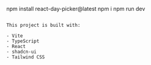 npm install react-day-picker@latest
npm i
npm run dev 
```

This project is built with:

- Vite
- TypeScript
- React
- shadcn-ui
- Tailwind CSS

